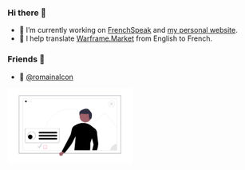 ### Hi there :wave:
* :thought_balloon: I’m currently working on [FrenchSpeak](https://frenchspeak.cf) and [my personal website](https://hishe.cyou).
* :speech_balloon: I help translate [Warframe.Market](https://github.com/42bytes-team/wfm-localization) from English to French.

### Friends :dancers:
* :speech_balloon: [@romainalcon](https://github.com/romainalcon)

<img src="https://github.com/1pers/1pers/blob/master/detailed_infos.png" alt="Your image title" width="250"/>
